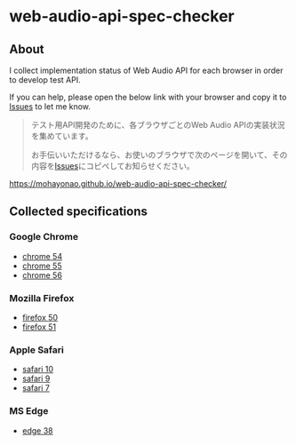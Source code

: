 # web-audio-api-spec-checker

## About

I collect implementation status of Web Audio API for each browser in order to develop test API.

If you can help, please open the below link with your browser and copy it to [Issues](https://github.com/mohayonao/web-audio-api-spec-checker/issues) to let me know.

> テスト用API開発のために、各ブラウザごとのWeb Audio APIの実装状況を集めています。
>
> お手伝いいただけるなら、お使いのブラウザで次のページを開いて、その内容を[Issues](https://github.com/mohayonao/web-audio-api-spec-checker/issues)にコピペしてお知らせください。

https://mohayonao.github.io/web-audio-api-spec-checker/

## Collected specifications
### Google Chrome
- [chrome 54](specs/chrome-54.json)
- [chrome 55](specs/chrome-55.json)
- [chrome 56](specs/chrome-56.json)

### Mozilla Firefox
- [firefox 50](specs/firefox-50.json)
- [firefox 51](specs/firefox-51.json)

### Apple Safari
- [safari 10](specs/safari-10.json)
- [safari 9](specs/safari-9.json)
- [safari 7](specs/safari-7.json)

### MS Edge
- [edge 38](specs/edge-38.json)
